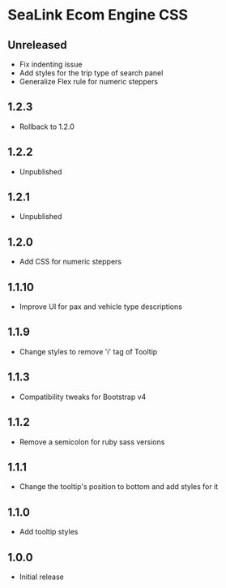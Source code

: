 # SeaLink Ecom Engine CSS

## Unreleased
* Fix indenting issue
* Add styles for the trip type of search panel
* Generalize Flex rule for numeric steppers

## 1.2.3
* Rollback to 1.2.0

## 1.2.2
* Unpublished

## 1.2.1
* Unpublished

## 1.2.0
* Add CSS for numeric steppers

## 1.1.10
* Improve UI for pax and vehicle type descriptions

## 1.1.9
* Change styles to remove 'i' tag of Tooltip

## 1.1.3
* Compatibility tweaks for Bootstrap v4

## 1.1.2
* Remove a semicolon for ruby sass versions

## 1.1.1
* Change the tooltip's position to bottom and add styles for it

## 1.1.0
* Add tooltip styles

## 1.0.0
* Initial release
